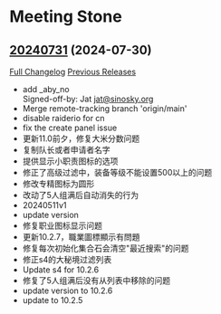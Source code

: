 # Meeting Stone

## [20240731](https://github.com/jat001/MeetingStone_Happy/tree/20240731) (2024-07-30)
[Full Changelog](https://github.com/jat001/MeetingStone_Happy/compare/20231122...20240731) [Previous Releases](https://github.com/jat001/MeetingStone_Happy/releases)

- add _aby\_no  
    Signed-off-by: Jat <jat@sinosky.org>  
- Merge remote-tracking branch 'origin/main'  
- disable raiderio for cn  
- fix the create panel issue  
- 更新11.0前夕，修复大米分数问题  
- 复制队长或者申请者名字  
- 提供显示小职责图标的选项  
- 修正了高级过滤中，装备等级不能设置500以上的问题  
- 修改专精图标为圆形  
- 改动了5人组满后自动消失的行为  
- 20240511v1  
- update version  
- 修复职业图标显示问题  
- 更新10.2.7，職業圖標顯示有問題  
- 修复每次初始化集合石会清空"最近搜索"的问题  
- 修正s4的大秘境过滤列表  
- Update s4 for 10.2.6  
- 修复了5人组满后没有从列表中移除的问题  
- update version to 10.2.6  
- update to 10.2.5  
